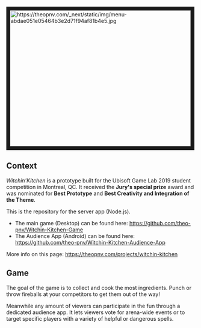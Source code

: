 <a href="http://www.youtube.com/watch?feature=player_embedded&v=81MDJ7x3HHY
" target="_blank"><img src="http://img.youtube.com/vi/81MDJ7x3HHY/0.jpg" 
alt="https://theopnv.com/_next/static/img/menu-abdae051e05464b3e2d71f94af81b4e5.jpg" width="480" height="360" border="10" /></a>

## Context

_Witchin'Kitchen_ is a prototype built for the Ubisoft Game Lab 2019 student competition in Montreal, QC. It received the __Jury's special prize__ award and was nominated for __Best Prototype__ and __Best Creativity and Integration of the Theme__. 

This is the repository for the server app (Node.js).
- The main game (Desktop) can be found here: https://github.com/theo-pnv/Witchin-Kitchen-Game
- The Audience App (Android) can be found here: https://github.com/theo-pnv/Witchin-Kitchen-Audience-App

More info on this page: https://theopnv.com/projects/witchin-kitchen

## Game

The goal of the game is to collect and cook the most ingredients. Punch or throw fireballs at your competitors to get them out of the way!

Meanwhile any amount of viewers can participate in the fun through a dedicated audience app. It lets viewers vote for arena-wide events or to target specific players with a variety of helpful or dangerous spells.
